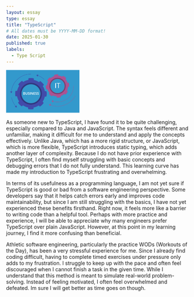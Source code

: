 ```yaml
---
layout: essay
type: essay
title: "TypeScript"
# All dates must be YYYY-MM-DD format!
date: 2025-01-30
published: true
labels:
  - Type Script
---
```


<img width="200px" class="rounded float-start pe-4" src="../img/picture.png">



As someone new to TypeScript, I have found it to be quite challenging, especially compared to Java and JavaScript. The syntax feels different and unfamiliar, making it difficult for me to understand and apply the concepts effectively. Unlike Java, which has a more rigid structure, or JavaScript, which is more flexible, TypeScript introduces static typing, which adds another layer of complexity. Because I do not have prior experience with TypeScript, I often find myself struggling with basic concepts and debugging errors that I do not fully understand. This learning curve has made my introduction to TypeScript frustrating and overwhelming.

In terms of its usefulness as a programming language, I am not yet sure if TypeScript is good or bad from a software engineering perspective. Some developers say that it helps catch errors early and improves code maintainability, but since I am still struggling with the basics, I have not yet experienced these benefits firsthand. Right now, it feels more like a barrier to writing code than a helpful tool. Perhaps with more practice and experience, I will be able to appreciate why many engineers prefer TypeScript over plain JavaScript. However, at this point in my learning journey, I find it more confusing than beneficial.

Athletic software engineering, particularly the practice WODs (Workouts of the Day), has been a very stressful experience for me. Since I already find coding difficult, having to complete timed exercises under pressure only adds to my frustration. I struggle to keep up with the pace and often feel discouraged when I cannot finish a task in the given time. While I understand that this method is meant to simulate real-world problem-solving. Instead of feeling motivated, I often feel overwhelmed and defeated. Im sure I will get better as time goes on though.
